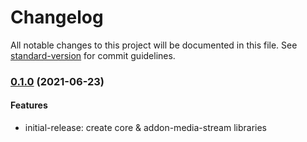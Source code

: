 # Changelog

All notable changes to this project will be documented in this file. See [standard-version](https://github.com/conventional-changelog/standard-version) for commit guidelines.

### [0.1.0](https://github.com/Ekisa-Team/ekisa-web-sdk/compare/v0.1.0...v0.1.0) (2021-06-23)

#### Features

- initial-release: create core & addon-media-stream libraries
